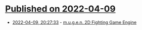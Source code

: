 # [Published on 2022-04-09](index.md)

* [2022-04-09, 20:27:33](https://news.ycombinator.com/item?id=30971704) - [m.u.g.e.n. 2D Fighting Game Engine](http://www.elecbyte.com/mugendocs-11b1/mugen.html)
